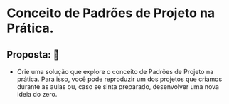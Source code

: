 # Conceito de Padrões de Projeto na Prática.

## Proposta: 🎯

- Crie uma solução que explore o conceito de Padrões de Projeto na prática. Para isso, você pode reproduzir um dos projetos que criamos durante as aulas ou, caso se sinta preparado, desenvolver uma nova ideia do zero.
